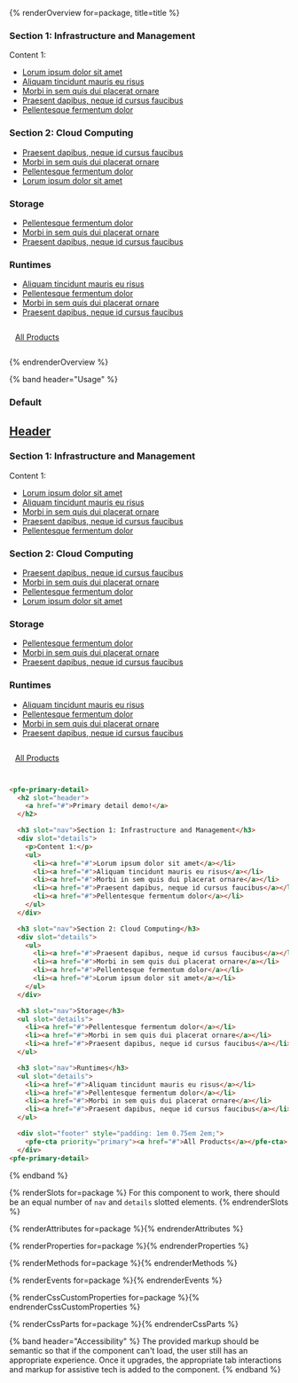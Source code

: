 {% renderOverview for=package, title=title %}
  <pfe-primary-detail>
    <h3 slot="nav">Section 1: Infrastructure and Management</h3>
    <div slot="details">
      <p>Content 1:</p>
      <ul>
        <li><a href="#">Lorum ipsum dolor sit amet</a></li>
        <li><a href="#">Aliquam tincidunt mauris eu risus</a></li>
        <li><a href="#">Morbi in sem quis dui placerat ornare</a></li>
        <li><a href="#">Praesent dapibus, neque id cursus faucibus</a></li>
        <li><a href="#">Pellentesque fermentum dolor</a></li>
      </ul>
    </div>
    <h3 slot="nav">Section 2: Cloud Computing</h3>
    <div slot="details">
      <ul>
        <li><a href="#">Praesent dapibus, neque id cursus faucibus</a></li>
        <li><a href="#">Morbi in sem quis dui placerat ornare</a></li>
        <li><a href="#">Pellentesque fermentum dolor</a></li>
        <li><a href="#">Lorum ipsum dolor sit amet</a></li>
      </ul>
    </div>
    <h3 slot="nav">Storage</h3>
    <ul slot="details">
      <li><a href="#">Pellentesque fermentum dolor</a></li>
      <li><a href="#">Morbi in sem quis dui placerat ornare</a></li>
      <li><a href="#">Praesent dapibus, neque id cursus faucibus</a></li>
    </ul>
    <h3 slot="nav">Runtimes</h3>
    <ul slot="details">
      <li><a href="#">Aliquam tincidunt mauris eu risus</a></li>
      <li><a href="#">Pellentesque fermentum dolor</a></li>
      <li><a href="#">Morbi in sem quis dui placerat ornare</a></li>
      <li><a href="#">Praesent dapibus, neque id cursus faucibus</a></li>
    </ul>
    <div slot="footer" style="padding: 1em 0.75em 2em;">
      <pfe-cta priority="primary"><a href="#">All Products</a></pfe-cta>
    </div>
  <pfe-primary-detail>
{% endrenderOverview %}

{% band header="Usage" %}
  ### Default
  <pfe-primary-detail>
    <h2 slot="header">
      <a href="#">Header</a>
    </h2>
    <h3 slot="nav">Section 1: Infrastructure and Management</h3>
    <div slot="details">
      <p>Content 1:</p>
      <ul>
        <li><a href="#">Lorum ipsum dolor sit amet</a></li>
        <li><a href="#">Aliquam tincidunt mauris eu risus</a></li>
        <li><a href="#">Morbi in sem quis dui placerat ornare</a></li>
        <li><a href="#">Praesent dapibus, neque id cursus faucibus</a></li>
        <li><a href="#">Pellentesque fermentum dolor</a></li>
      </ul>
    </div>
    <h3 slot="nav">Section 2: Cloud Computing</h3>
    <div slot="details">
      <ul>
        <li><a href="#">Praesent dapibus, neque id cursus faucibus</a></li>
        <li><a href="#">Morbi in sem quis dui placerat ornare</a></li>
        <li><a href="#">Pellentesque fermentum dolor</a></li>
        <li><a href="#">Lorum ipsum dolor sit amet</a></li>
      </ul>
    </div>
    <h3 slot="nav">Storage</h3>
    <ul slot="details">
      <li><a href="#">Pellentesque fermentum dolor</a></li>
      <li><a href="#">Morbi in sem quis dui placerat ornare</a></li>
      <li><a href="#">Praesent dapibus, neque id cursus faucibus</a></li>
    </ul>
    <h3 slot="nav">Runtimes</h3>
    <ul slot="details">
      <li><a href="#">Aliquam tincidunt mauris eu risus</a></li>
      <li><a href="#">Pellentesque fermentum dolor</a></li>
      <li><a href="#">Morbi in sem quis dui placerat ornare</a></li>
      <li><a href="#">Praesent dapibus, neque id cursus faucibus</a></li>
    </ul>
    <div slot="footer" style="padding: 1em 0.75em 2em;">
      <pfe-cta priority="primary"><a href="#">All Products</a></pfe-cta>
    </div>
  <pfe-primary-detail>

  ```html
  <pfe-primary-detail>
    <h2 slot="header">
      <a href="#">Primary detail demo!</a>
    </h2>

    <h3 slot="nav">Section 1: Infrastructure and Management</h3>
    <div slot="details">
      <p>Content 1:</p>
      <ul>
        <li><a href="#">Lorum ipsum dolor sit amet</a></li>
        <li><a href="#">Aliquam tincidunt mauris eu risus</a></li>
        <li><a href="#">Morbi in sem quis dui placerat ornare</a></li>
        <li><a href="#">Praesent dapibus, neque id cursus faucibus</a></li>
        <li><a href="#">Pellentesque fermentum dolor</a></li>
      </ul>
    </div>

    <h3 slot="nav">Section 2: Cloud Computing</h3>
    <div slot="details">
      <ul>
        <li><a href="#">Praesent dapibus, neque id cursus faucibus</a></li>
        <li><a href="#">Morbi in sem quis dui placerat ornare</a></li>
        <li><a href="#">Pellentesque fermentum dolor</a></li>
        <li><a href="#">Lorum ipsum dolor sit amet</a></li>
      </ul>
    </div>

    <h3 slot="nav">Storage</h3>
    <ul slot="details">
      <li><a href="#">Pellentesque fermentum dolor</a></li>
      <li><a href="#">Morbi in sem quis dui placerat ornare</a></li>
      <li><a href="#">Praesent dapibus, neque id cursus faucibus</a></li>
    </ul>

    <h3 slot="nav">Runtimes</h3>
    <ul slot="details">
      <li><a href="#">Aliquam tincidunt mauris eu risus</a></li>
      <li><a href="#">Pellentesque fermentum dolor</a></li>
      <li><a href="#">Morbi in sem quis dui placerat ornare</a></li>
      <li><a href="#">Praesent dapibus, neque id cursus faucibus</a></li>
    </ul>

    <div slot="footer" style="padding: 1em 0.75em 2em;">
      <pfe-cta priority="primary"><a href="#">All Products</a></pfe-cta>
    </div>
  <pfe-primary-detail>
  ```
{% endband %}

{% renderSlots for=package %}
  For this component to work, there should be an equal number of `nav` and `details` slotted elements.
{% endrenderSlots %}

{% renderAttributes for=package %}{% endrenderAttributes %}

{% renderProperties for=package %}{% endrenderProperties %}

{% renderMethods for=package %}{% endrenderMethods %}

{% renderEvents for=package %}{% endrenderEvents %}

{% renderCssCustomProperties for=package %}{% endrenderCssCustomProperties %}

{% renderCssParts for=package %}{% endrenderCssParts %}

{% band header="Accessibility" %}
  The provided markup should be semantic so that if the component can't load, the user still has an appropriate experience.  Once it upgrades, the appropriate tab interactions and markup for assistive tech is added to the component.
{% endband %}
